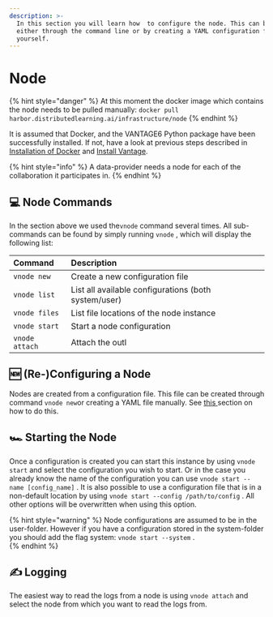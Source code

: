 ```yaml
---
description: >-
  In this section you will learn how  to configure the node. This can be done
  either through the command line or by creating a YAML configuration file
  yourself.
---
```


# Node

{% hint style="danger" %}
At this moment the docker image which contains the node needs to be pulled manually: `docker pull harbor.distributedlearning.ai/infrastructure/node`
{% endhint %}

It is assumed that Docker, and the VANTAGE6 Python package have been successfully installed. If not, have a look at previous steps described in [Installation of Docker](../preliminaries/install-docker.md) and [Install Vantage](../install-vantage6.md).

{% hint style="info" %}
A data-provider needs a node for each of the collaboration it participates in.
{% endhint %}

## 💻 Node Commands

In the section above we used the`vnode` command several times. All sub-commands can be found by simply running `vnode` , which will display the following list:

| Command | Description |
| :--- | :--- |
| `vnode new` | Create a new configuration file |
| `vnode list` | List all available configurations \(both system/user\) |
| `vnode files` | List file locations of the node instance |
| `vnode start` | Start a node configuration |
| `vnode attach` | Attach the outl |

## 🆕 \(Re-\)Configuring a Node

Nodes are created from a configuration file. This file can be created through command `vnode new`or creating a YAML file manually. See [this ](../server/server-configuration.md)section on how to do this. 

##  🏎 Starting the Node

Once a configuration is created you can start this instance by using `vnode start` and select the configuration you wish to start. Or in the case you already know the name of the configuration you can use `vnode start --name [config_name]` . It is also possible to use a configuration file that is in a non-default location by using `vnode start --config /path/to/config` . All other options will be overwritten when using this option.

{% hint style="warning" %}
Node configurations are assumed to be in the user-folder. However if you have a configuration stored in the system-folder you should add the flag system: `vnode start --system` .  
{% endhint %}

## ✍ Logging

The easiest way to read the logs from a node is using `vnode attach` and select the node from which you want to read the logs from. 



